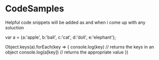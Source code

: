 # CodeSamples

Helpful code snippets will be added as and when i come up with any soluction

var a = {a:'apple', b:'ball', c:'cat', d:'doll', e:'elephant'};

Object.keys(a).forEach(key => {
   console.log(key) // returns the keys in an object
   console.log(a[key])  // returns the appropriate value 
})
